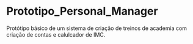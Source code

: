 # Prototipo_Personal_Manager
Protótipo básico de um sistema de criação de treinos de academia com criação de contas e calulcador de IMC.
